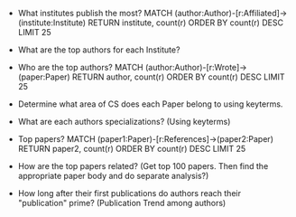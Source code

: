 * What institutes publish the most?
MATCH (author:Author)-[r:Affiliated]->(institute:Institute) RETURN institute, count(r) ORDER BY count(r) DESC LIMIT 25


* What are the top authors for each Institute?


* Who are the top authors?
MATCH (author:Author)-[r:Wrote]->(paper:Paper) RETURN author, count(r) ORDER BY count(r) DESC LIMIT 25

* Determine what area of CS does each Paper belong to using keyterms.

* What are each authors specializations? (Using keyterms)

* Top papers?
MATCH (paper1:Paper)-[r:References]->(paper2:Paper) RETURN paper2, count(r) ORDER BY count(r) DESC LIMIT 25

* How are the top papers related? (Get top 100 papers. Then find the appropriate paper body and do separate analysis?)

* How long after their first publications do authors reach their "publication" prime? (Publication Trend among authors)

